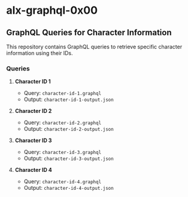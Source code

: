 # alx-graphql-0x00

## GraphQL Queries for Character Information

This repository contains GraphQL queries to retrieve specific character information using their IDs.

### Queries

1. **Character ID 1**
   - Query: `character-id-1.graphql`
   - Output: `character-id-1-output.json`

2. **Character ID 2**
   - Query: `character-id-2.graphql`
   - Output: `character-id-2-output.json`

3. **Character ID 3**
   - Query: `character-id-3.graphql`
   - Output: `character-id-3-output.json`

4. **Character ID 4**
   - Query: `character-id-4.graphql`
   - Output: `character-id-4-output.json`
